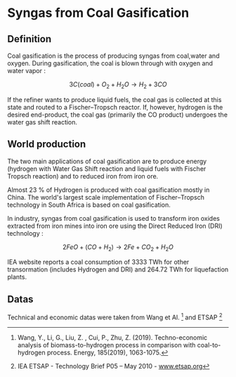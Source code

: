 # Syngas from Coal Gasification

## Definition
Coal gasification is the process of producing syngas from coal,water and oxygen. During gasification, the coal is blown through with oxygen and water vapor : 

$$ 3C(coal) + O_2 + H_2O \rightarrow H_2 + 3CO$$

If the refiner wants to produce liquid fuels, the coal gas is collected at this state and routed to a Fischer–Tropsch reactor. If, however, hydrogen is the desired end-product, the coal gas (primarily the CO product) undergoes the water gas shift reaction. 

## World production 

The two main applications of coal gasification are to produce energy (hydrogen with Water Gas Shift reaction and liquid fuels with Fischer Tropsch reaction) and to reduced iron from iron ore.

 Almost 23 % of Hydrogen is produced with coal gasification mostly in China. The world's largest scale implementation of Fischer–Tropsch technology in South Africa is based on coal gasification. 

 In industry, syngas from coal gasification is used to transform iron oxides extracted from iron mines into iron ore using the Direct Reduced Iron (DRI) technology : 

 $$ 2FeO + (CO + H_2) \rightarrow 2Fe + CO_2 + H_2O $$

 IEA website reports a coal consumption of 3333 TWh for other transormation (includes Hydrogen and DRI) and 264.72 TWh for liquefaction plants. 

## Datas

Technical and economic datas were taken from Wang et Al. [^1] and ETSAP [^2]


 
[^1]: Wang, Y., Li, G., Liu, Z. , Cui, P., Zhu, Z.  (2019). Techno-economic analysis of biomass-to-hydrogen process in comparison with coal-to-hydrogen process. Energy, 185(2019), 1063-1075.

[^2]: IEA ETSAP - Technology Brief P05 – May 2010 - www.etsap.org